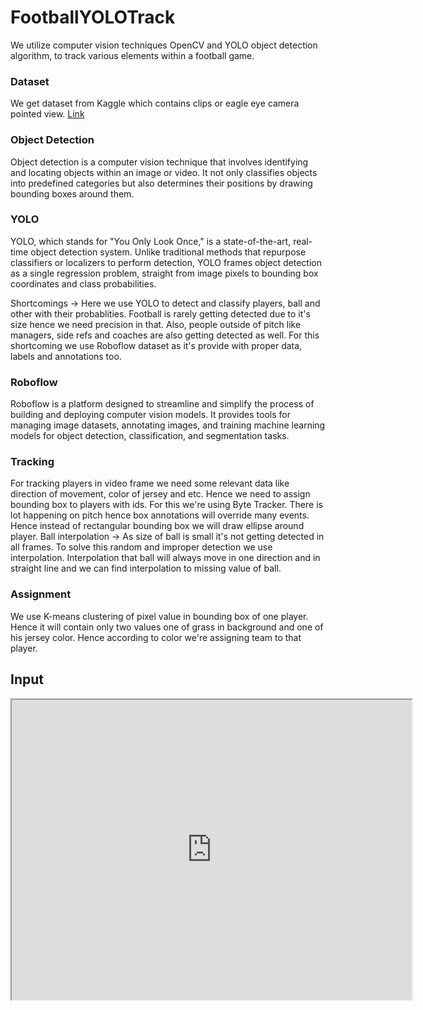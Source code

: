 # FootballYOLOTrack
We utilize computer vision techniques OpenCV and YOLO object detection algorithm, to track various elements within a football game. 

### Dataset
  
  We get dataset from Kaggle which contains clips or eagle eye camera pointed view. 
  [Link](https://www.kaggle.com/competitions/dfl-bundesliga-data-shootout/data)

### Object Detection
  
  Object detection is a computer vision technique that involves identifying and locating objects within an image or video. It not only classifies objects into predefined categories but also determines their positions by drawing bounding boxes around them.

### YOLO

  YOLO, which stands for "You Only Look Once," is a state-of-the-art, real-time object detection system. Unlike traditional methods that repurpose classifiers or localizers to perform detection, YOLO frames object detection as a single regression problem, straight from image pixels to bounding box coordinates and class probabilities.

  Shortcomings -> Here we use YOLO to detect and classify players, ball and other with their probablities. Football is rarely getting detected due to it's size hence we need precision in that. Also, people outside of pitch like managers, side refs and coaches are also getting detected as well. For this shortcoming we use Roboflow dataset as it's provide with proper data, labels and annotations too.

### Roboflow

  Roboflow is a platform designed to streamline and simplify the process of building and deploying computer vision models. It provides tools for managing image datasets, annotating images, and training machine learning models for object detection, classification, and segmentation tasks. 

### Tracking

  For tracking players in video frame we need some relevant data like direction of movement, color of jersey and etc. Hence we need to assign bounding box to players with ids. For this we're using Byte Tracker. 
  There is lot happening on pitch hence box annotations will override many events. Hence instead of rectangular bounding box we will draw ellipse around player. 
  Ball interpolation -> As size of ball is small it's not getting detected in all frames. To solve this random and improper detection we use interpolation. Interpolation that ball will always move in one direction and in straight line and we can find interpolation to missing value of ball.

### Assignment

  We use K-means clustering of pixel value in bounding box of one player. Hence it will contain only two values one of grass in background and one of his jersey color. Hence according to color we're assigning team to that player.

  ## Input

  <iframe src="https://drive.google.com/file/d/1ExCWSpHMPpDDboDgA50VZh14OoNyhKIY/preview" width="640" height="480" allow="autoplay"></iframe>

